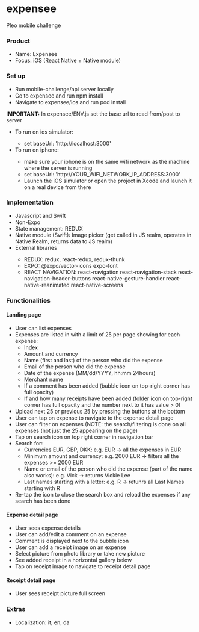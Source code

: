 # expensee
Pleo mobile challenge

<h3><b>Product</b></h3>
<ul>
  <li>Name: Expensee</li>
  <li>Focus: iOS (React Native + Native module)</li>
</ul>

<h3><b>Set up</b></h3>
<ul>
  <li>Run mobile-challenge/api server locally</li>
  <li>Go to expensee and run npm install</li>
  <li>Navigate to expensee/ios and run pod install</li>
</ul>
<b>IMPORTANT:</b> In expensee/ENV.js set the base url to read from/post to server
<ul>
  <li>To run on ios simulator:</li>
  <ul>
    <li>set baseUrl: 'http://localhost:3000'</li>
  </ul>
  <li>To run on iphone:</li>
  <ul>
    <li>make sure your iphone is on the same wifi network as the machine where the server is running</li>
    <li>set baseUrl: 'http://YOUR_WIFI_NETWORK_IP_ADDRESS:3000'</li>
    <li>Launch the iOS simulator or open the project in Xcode and launch it on a real device from there</li>
  </ul>
</ul>

<h3><b>Implementation</b></h3>
<ul>
  <li>Javascript and Swift</li>
  <li>Non-Expo</li>
  <li>State management: REDUX</li>
  <li>Native module (Swift): Image picker (get called in JS realm, operates in Native Realm, returns data to JS realm)</li>
  <li>External libraries</li>
  <ul>
    <li>REDUX: redux, react-redux, redux-thunk</li>
    <li>EXPO: @expo/vector-icons expo-font</li>
    <li>REACT NAVIGATION: react-navigation react-navigation-stack react-navigation-header-buttons react-native-gesture-handler react-native-reanimated react-native-screens</li>
  </ul>
</ul>

<h3><b>Functionalities</b></h3>
<h4>Landing page</h4>
<ul>
  <li>User can list expenses</li>
  <li>Expenses are listed in with a limit of 25 per page showing for each expense: 
  <ul>
    <li>Index</li>
    <li>Amount and currency</li>
    <li>Name (first and last) of the person who did the expense</li>
    <li>Email of the person who did the expense</li>
    <li>Date of the expense (MM/dd/YYYY, hh:mm 24hours)</li>
    <li>Merchant name</li>
    <li>If a comment has been added (bubble icon on top-right corner has full opacity)</li>
    <li>If and how many receipts have been added (folder icon on top-right corner has full opacity and the number next to it has value > 0)</li>
  </ul>
  <li>Upload next 25 or previous 25 by pressing the buttons at the bottom</li>
  <li>User can tap on expense to navigate to the expense detail page</li>
  <li>User can filter on expenses (NOTE: the search/filtering is done on all expenses (not just the 25 appearing on the page)</li>
  <li>Tap on search icon on top right corner in navigation bar</li>
  <li>Search for: 
  <ul>
    <li>Currencies EUR, GBP, DKK: e.g. EUR -> all the expenses in EUR</li>
    <li>Minimum amount and currency: e.g. 2000 EUR -> filters all the expenses >= 2000 EUR</li>
    <li>Name or email of the person who did the expense (part of the name also works): e.g. Vick -> returns Vickie Lee</li>
    <li>Last names starting with a letter: e.g. R -> retunrs all Last Names starting with R</li>  
  </ul>
  <li>Re-tap the icon to close the search box and reload the expenses if any search has been done</li>
</ul>

<h4>Expense detail page</h4>
<ul>
  <li>User sees expense details</li>
  <li>User can add/edit a comment on an expense</li>
  <li>Comment is displayed next to the bubble icon</li>
  <li>User can add a receipt image on an expense</li>
  <li>Select picture from photo library or take new picture</li>
  <li>See added receipt in a horizontal gallery below</li>
  <li>Tap on receipt image to navigate to receipt detail page</li>
</ul>

<h4>Receipt detail page</h4>
<ul>
  <li>User sees receipt picture full screen</li>
</ul>

<h3><b>Extras</b></h3>
<ul>
  <li>Localization: it, en, da</li>
</ul>
